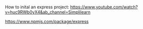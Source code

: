 How to inital an express project: https://www.youtube.com/watch?v=huc9RWb0yX4&ab_channel=Simplilearn

https://www.npmjs.com/package/express
